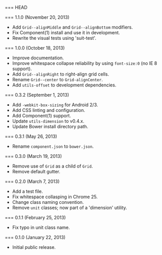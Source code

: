 === HEAD

=== 1.1.0 (November 20, 2013)

* Add `Grid--alignMiddle` and `Grid--alignBottom` modifiers.
* Fix Component(1) install and use it in development.
* Rewrite the visual tests using 'suit-test'.

=== 1.0.0 (October 18, 2013)

* Improve documentation.
* Improve whitespace collapse reliability by using `font-size:0` (no IE 8 support).
* Add `Grid--alignRight` to right-align grid cells.
* Rename `Grid--center` to `Grid-alignCenter`.
* Add `utils-offset` to development dependencies.

=== 0.3.2 (September 1, 2013)

* Add `-webkit-box-sizing` for Android 2/3.
* Add CSS linting and configuration.
* Add Component(1) support.
* Update `utils-dimension` to v0.4.x.
* Update Bower install directory path.

=== 0.3.1 (May 26, 2013)

* Rename `component.json` to `bower.json`.

=== 0.3.0 (March 19, 2013)

* Remove use of `Grid` as a child of `Grid`.
* Remove default gutter.

=== 0.2.0 (March 7, 2013)

* Add a test file.
* Fix whitespace collasping in Chrome 25.
* Change class naming convention.
* Remove `unit` classes; now part of a 'dimension' utility.

=== 0.1.1 (February 25, 2013)

* Fix typo in unit class name.

=== 0.1.0 (January 22, 2013)

* Initial public release.
